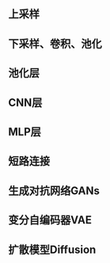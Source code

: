 ## 上采样
## 下采样、卷积、池化
## 池化层

## CNN层

## MLP层

## 短路连接

## 生成对抗网络GANs

## 变分自编码器VAE

## 扩散模型Diffusion